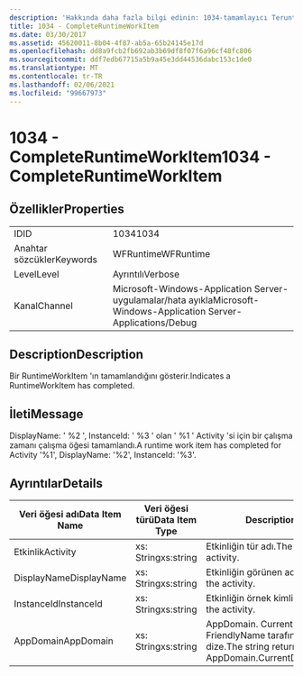 ```yaml
---
description: 'Hakkında daha fazla bilgi edinin: 1034-tamamlayıcı Teruntimeworkıtem'
title: 1034 - CompleteRuntimeWorkItem
ms.date: 03/30/2017
ms.assetid: 45620011-8b04-4f87-ab5a-65b24145e17d
ms.openlocfilehash: dd8a9fcb2fb692ab3b69df8f07f6a96cf48fc806
ms.sourcegitcommit: ddf7edb67715a5b9a45e3dd44536dabc153c1de0
ms.translationtype: MT
ms.contentlocale: tr-TR
ms.lasthandoff: 02/06/2021
ms.locfileid: "99667973"
---
```

# <a name="1034---completeruntimeworkitem"></a><span data-ttu-id="4dc8c-103">1034 - CompleteRuntimeWorkItem</span><span class="sxs-lookup"><span data-stu-id="4dc8c-103">1034 - CompleteRuntimeWorkItem</span></span>

## <a name="properties"></a><span data-ttu-id="4dc8c-104">Özellikler</span><span class="sxs-lookup"><span data-stu-id="4dc8c-104">Properties</span></span>  
  
|||  
|-|-|  
|<span data-ttu-id="4dc8c-105">ID</span><span class="sxs-lookup"><span data-stu-id="4dc8c-105">ID</span></span>|<span data-ttu-id="4dc8c-106">1034</span><span class="sxs-lookup"><span data-stu-id="4dc8c-106">1034</span></span>|  
|<span data-ttu-id="4dc8c-107">Anahtar sözcükler</span><span class="sxs-lookup"><span data-stu-id="4dc8c-107">Keywords</span></span>|<span data-ttu-id="4dc8c-108">WFRuntime</span><span class="sxs-lookup"><span data-stu-id="4dc8c-108">WFRuntime</span></span>|  
|<span data-ttu-id="4dc8c-109">Level</span><span class="sxs-lookup"><span data-stu-id="4dc8c-109">Level</span></span>|<span data-ttu-id="4dc8c-110">Ayrıntılı</span><span class="sxs-lookup"><span data-stu-id="4dc8c-110">Verbose</span></span>|  
|<span data-ttu-id="4dc8c-111">Kanal</span><span class="sxs-lookup"><span data-stu-id="4dc8c-111">Channel</span></span>|<span data-ttu-id="4dc8c-112">Microsoft-Windows-Application Server-uygulamalar/hata ayıkla</span><span class="sxs-lookup"><span data-stu-id="4dc8c-112">Microsoft-Windows-Application Server-Applications/Debug</span></span>|  
  
## <a name="description"></a><span data-ttu-id="4dc8c-113">Description</span><span class="sxs-lookup"><span data-stu-id="4dc8c-113">Description</span></span>  

 <span data-ttu-id="4dc8c-114">Bir RuntimeWorkItem 'ın tamamlandığını gösterir.</span><span class="sxs-lookup"><span data-stu-id="4dc8c-114">Indicates a RuntimeWorkItem has completed.</span></span>  
  
## <a name="message"></a><span data-ttu-id="4dc8c-115">İleti</span><span class="sxs-lookup"><span data-stu-id="4dc8c-115">Message</span></span>  

 <span data-ttu-id="4dc8c-116">DisplayName: ' %2 ', InstanceId: ' %3 ' olan ' %1 ' Activity 'si için bir çalışma zamanı çalışma öğesi tamamlandı.</span><span class="sxs-lookup"><span data-stu-id="4dc8c-116">A runtime work item has completed for Activity '%1', DisplayName: '%2', InstanceId: '%3'.</span></span>  
  
## <a name="details"></a><span data-ttu-id="4dc8c-117">Ayrıntılar</span><span class="sxs-lookup"><span data-stu-id="4dc8c-117">Details</span></span>  
  
|<span data-ttu-id="4dc8c-118">Veri öğesi adı</span><span class="sxs-lookup"><span data-stu-id="4dc8c-118">Data Item Name</span></span>|<span data-ttu-id="4dc8c-119">Veri öğesi türü</span><span class="sxs-lookup"><span data-stu-id="4dc8c-119">Data Item Type</span></span>|<span data-ttu-id="4dc8c-120">Description</span><span class="sxs-lookup"><span data-stu-id="4dc8c-120">Description</span></span>|  
|--------------------|--------------------|-----------------|  
|<span data-ttu-id="4dc8c-121">Etkinlik</span><span class="sxs-lookup"><span data-stu-id="4dc8c-121">Activity</span></span>|<span data-ttu-id="4dc8c-122">xs: String</span><span class="sxs-lookup"><span data-stu-id="4dc8c-122">xs:string</span></span>|<span data-ttu-id="4dc8c-123">Etkinliğin tür adı.</span><span class="sxs-lookup"><span data-stu-id="4dc8c-123">The type name of the activity.</span></span>|  
|<span data-ttu-id="4dc8c-124">DisplayName</span><span class="sxs-lookup"><span data-stu-id="4dc8c-124">DisplayName</span></span>|<span data-ttu-id="4dc8c-125">xs: String</span><span class="sxs-lookup"><span data-stu-id="4dc8c-125">xs:string</span></span>|<span data-ttu-id="4dc8c-126">Etkinliğin görünen adı.</span><span class="sxs-lookup"><span data-stu-id="4dc8c-126">The display name of the activity.</span></span>|  
|<span data-ttu-id="4dc8c-127">InstanceId</span><span class="sxs-lookup"><span data-stu-id="4dc8c-127">InstanceId</span></span>|<span data-ttu-id="4dc8c-128">xs: String</span><span class="sxs-lookup"><span data-stu-id="4dc8c-128">xs:string</span></span>|<span data-ttu-id="4dc8c-129">Etkinliğin örnek kimliği.</span><span class="sxs-lookup"><span data-stu-id="4dc8c-129">The instance id of the activity.</span></span>|  
|<span data-ttu-id="4dc8c-130">AppDomain</span><span class="sxs-lookup"><span data-stu-id="4dc8c-130">AppDomain</span></span>|<span data-ttu-id="4dc8c-131">xs: String</span><span class="sxs-lookup"><span data-stu-id="4dc8c-131">xs:string</span></span>|<span data-ttu-id="4dc8c-132">AppDomain. CurrentDomain. FriendlyName tarafından döndürülen dize.</span><span class="sxs-lookup"><span data-stu-id="4dc8c-132">The string returned by AppDomain.CurrentDomain.FriendlyName.</span></span>|
